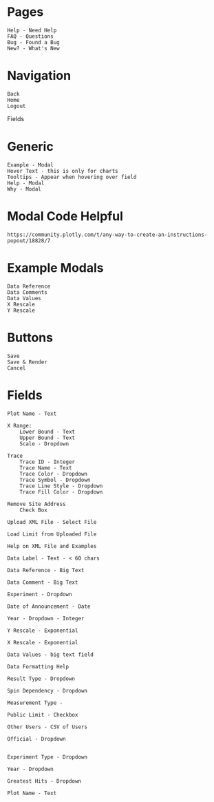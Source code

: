# Pages

    Help - Need Help
    FAQ - Questions
    Bug - Found a Bug
    New? - What's New

# Navigation
    Back
    Home
    Logout
    
Fields

# Generic
    Example - Modal
    Hover Text - this is only for charts
    Tooltips - Appear when hovering over field
    Help - Modal
    Why - Modal

# Modal Code Helpful

    https://community.plotly.com/t/any-way-to-create-an-instructions-popout/18828/7

# Example Modals
    Data Reference
    Data Comments
    Data Values
    X Rescale
    Y Rescale
    

# Buttons
    Save
    Save & Render
    Cancel

# Fields

    Plot Name - Text

    X Range:
        Lower Bound - Text
        Upper Bound - Text
        Scale - Dropdown

    Trace
        Trace ID - Integer
        Trace Name - Text
        Trace Color - Dropdown
        Trace Symbol - Dropdown
        Trace Line Style - Dropdown
        Trace Fill Color - Dropdown

    Remove Site Address
        Check Box

    Upload XML File - Select File

    Load Limit from Uploaded File

    Help on XML File and Examples

    Data Label - Text - < 60 chars

    Data Reference - Big Text

    Data Comment - Big Text

    Experiment - Dropdown

    Date of Announcement - Date

    Year - Dropdown - Integer

    Y Rescale - Exponential

    X Rescale - Exponential

    Data Values - big text field

    Data Formatting Help

    Result Type - Dropdown

    Spin Dependency - Dropdown

    Measurement Type - 

    Public Limit - Checkbox

    Other Users - CSV of Users

    Official - Dropdown


    Experiment Type - Dropdown

    Year - Dropdown

    Greatest Hits - Dropdown

    Plot Name - Text

